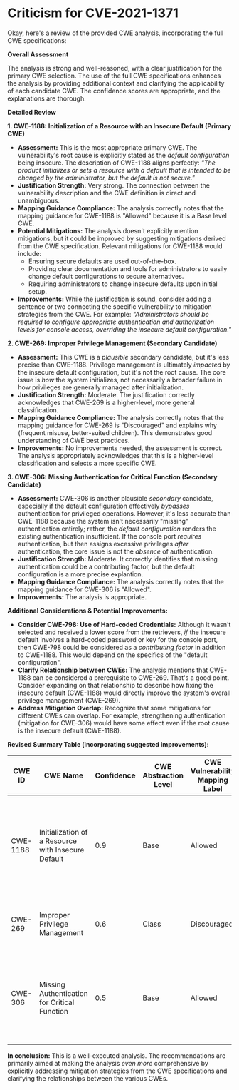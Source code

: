 # Criticism for CVE-2021-1371

Okay, here's a review of the provided CWE analysis, incorporating the full CWE specifications:

**Overall Assessment**

The analysis is strong and well-reasoned, with a clear justification for the primary CWE selection. The use of the full CWE specifications enhances the analysis by providing additional context and clarifying the applicability of each candidate CWE. The confidence scores are appropriate, and the explanations are thorough.

**Detailed Review**

**1. CWE-1188: Initialization of a Resource with an Insecure Default (Primary CWE)**

*   **Assessment:**  This is the most appropriate primary CWE. The vulnerability's root cause is explicitly stated as the *default configuration* being insecure. The description of CWE-1188 aligns perfectly: *"The product initializes or sets a resource with a default that is intended to be changed by the administrator, but the default is not secure."*
*   **Justification Strength:** Very strong. The connection between the vulnerability description and the CWE definition is direct and unambiguous.
*   **Mapping Guidance Compliance:** The analysis correctly notes that the mapping guidance for CWE-1188 is "Allowed" because it is a Base level CWE.
*   **Potential Mitigations:** The analysis doesn't explicitly mention mitigations, but it could be improved by suggesting mitigations derived from the CWE specification.  Relevant mitigations for CWE-1188 would include:
    *   Ensuring secure defaults are used out-of-the-box.
    *   Providing clear documentation and tools for administrators to easily change default configurations to secure alternatives.
    *   Requiring administrators to change insecure defaults upon initial setup.
*   **Improvements:**  While the justification is sound, consider adding a sentence or two connecting the specific vulnerability to mitigation strategies from the CWE. For example: *"Administrators should be required to configure appropriate authentication and authorization levels for console access, overriding the insecure default configuration."*

**2. CWE-269: Improper Privilege Management (Secondary Candidate)**

*   **Assessment:**  This CWE is a *plausible* secondary candidate, but it's less precise than CWE-1188. Privilege management is ultimately *impacted* by the insecure default configuration, but it's not the root cause.  The core issue is *how* the system initializes, not necessarily a broader failure in how privileges are generally managed after initialization.
*   **Justification Strength:** Moderate. The justification correctly acknowledges that CWE-269 is a higher-level, more general classification.
*   **Mapping Guidance Compliance:** The analysis correctly notes that the mapping guidance for CWE-269 is "Discouraged" and explains why (frequent misuse, better-suited children).  This demonstrates good understanding of CWE best practices.
*   **Improvements:** No improvements needed, the assessment is correct. The analysis appropriately acknowledges that this is a higher-level classification and selects a more specific CWE.

**3. CWE-306: Missing Authentication for Critical Function (Secondary Candidate)**

*   **Assessment:**  CWE-306 is another plausible *secondary* candidate, especially if the default configuration effectively *bypasses* authentication for privileged operations.  However, it's less accurate than CWE-1188 because the system isn't necessarily "missing" authentication entirely; rather, the *default configuration* renders the existing authentication insufficient.  If the console port *requires* authentication, but then assigns excessive privileges *after* authentication, the core issue is not the *absence* of authentication.
*   **Justification Strength:** Moderate. It correctly identifies that missing authentication could be a contributing factor, but the default configuration is a more precise explantion.
*   **Mapping Guidance Compliance:** The analysis correctly notes that the mapping guidance for CWE-306 is "Allowed".
*   **Improvements:** The analysis is appropriate.

**Additional Considerations & Potential Improvements:**

*   **Consider CWE-798: Use of Hard-coded Credentials:** Although it wasn't selected and received a lower score from the retrievers, *if* the insecure default involves a hard-coded password or key for the console port, then CWE-798 could be considered as a *contributing factor* in addition to CWE-1188. This would depend on the specifics of the "default configuration".
*   **Clarify Relationship between CWEs:** The analysis mentions that CWE-1188 can be considered a prerequisite to CWE-269. That's a good point.  Consider expanding on that relationship to describe how fixing the insecure default (CWE-1188) would directly improve the system's overall privilege management (CWE-269).
*   **Address Mitigation Overlap:**  Recognize that some mitigations for different CWEs can overlap.  For example, strengthening authentication (mitigation for CWE-306) would have some effect even if the root cause is the insecure default (CWE-1188).

**Revised Summary Table (incorporating suggested improvements):**

| CWE ID   | CWE Name                                      | Confidence | CWE Abstraction Level | CWE Vulnerability Mapping Label | CWE-Vulnerability Mapping Notes                                                                                                                                                                                                                                                                                                                                                                                                                               |
| -------- | --------------------------------------------- | ---------- | ----------------------- | ------------------------------- | ------------------------------------------------------------------------------------------------------------------------------------------------------------------------------------------------------------------------------------------------------------------------------------------------------------------------------------------------------------------------------------------------------------------------------------------------------------- |
| CWE-1188 | Initialization of a Resource with Insecure Default | 0.9        | Base                    | Allowed                         | Primary CWE. The default configuration for console authentication/authorization is insecure.  Administrators must be required to configure appropriate authentication and authorization levels for console access, overriding the insecure default configuration.                                                                                                                                                         |
| CWE-269  | Improper Privilege Management                 | 0.6        | Class                   | Discouraged                     | Secondary Candidate.  The insecure default ultimately leads to improper privilege management. Fixing CWE-1188 will improve privilege management.                                                                                                                                                                                                                                                                                                            |
| CWE-306  | Missing Authentication for Critical Function   | 0.5        | Base                    | Allowed                         | Secondary Candidate.  The *default configuration* effectively bypasses authentication for privileged operations.  This is less accurate than CWE-1188 because there *is* authentication present, but the default configuration weakens it.                                                                                                                                                                                                           |

**In conclusion:** This is a well-executed analysis. The recommendations are primarily aimed at making the analysis *even more* comprehensive by explicitly addressing mitigation strategies from the CWE specifications and clarifying the relationships between the various CWEs.